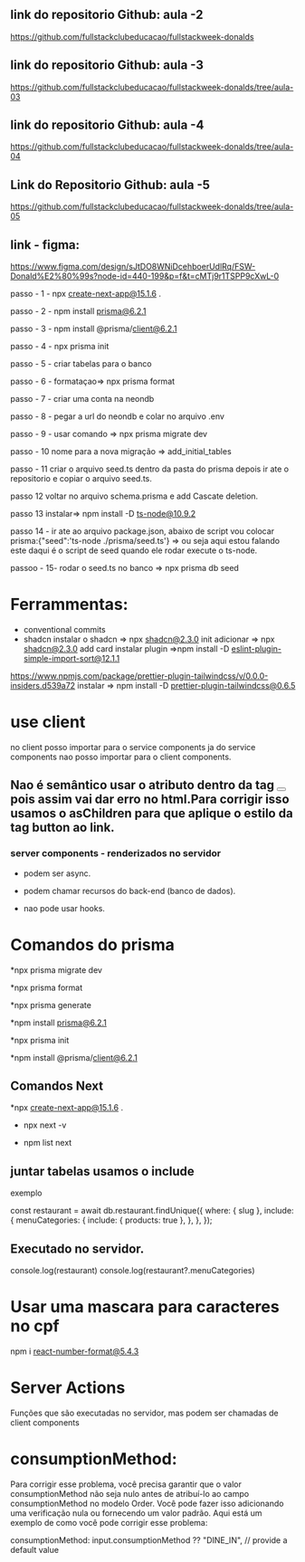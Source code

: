 ## link do repositorio Github: aula -2
https://github.com/fullstackclubeducacao/fullstackweek-donalds

## link do repositorio Github: aula -3
https://github.com/fullstackclubeducacao/fullstackweek-donalds/tree/aula-03

## link do repositorio Github: aula -4

https://github.com/fullstackclubeducacao/fullstackweek-donalds/tree/aula-04

## Link do Repositorio Github: aula -5

https://github.com/fullstackclubeducacao/fullstackweek-donalds/tree/aula-05

## link - figma: 

https://www.figma.com/design/sJtDO8WNiDcehboerUdlRq/FSW-Donald%E2%80%99s?node-id=440-199&p=f&t=cMTj9r1TSPP9cXwL-0

passo - 1 - npx create-next-app@15.1.6 .

passo - 2 - npm install prisma@6.2.1

passo - 3 - npm install @prisma/client@6.2.1

passo - 4 - npx prisma init

passo - 5 - criar tabelas para o banco

passo - 6 - formataçao=> npx prisma format

passo - 7 - criar uma conta na neondb

passo - 8 - pegar a url do neondb e colar no arquivo .env

passo - 9 - usar  comando =>  npx prisma migrate dev

passo - 10 nome para a nova migração => add_initial_tables

passo - 11 criar  o arquivo seed.ts dentro  da pasta do prisma depois ir ate o repositorio e copiar o arquivo  seed.ts.

passo 12 voltar  no arquivo schema.prisma e add Cascate deletion.

passo 13  instalar=> npm install -D ts-node@10.9.2


passo 14 - ir  ate  ao arquivo package.json, abaixo de script  vou colocar  prisma:{"seed":'ts-node ./prisma/seed.ts'}    => ou seja aqui estou falando este daqui é o script de seed quando ele rodar  execute o ts-node.

passoo - 15- rodar  o seed.ts no banco => npx  prisma db seed

# Ferrammentas:
- conventional commits
 - shadcn
 instalar o shadcn => npx shadcn@2.3.0 init
 adicionar => npx shadcn@2.3.0 add card
 instalar plugin =>npm install -D eslint-plugin-simple-import-sort@12.1.1
 
 https://www.npmjs.com/package/prettier-plugin-tailwindcss/v/0.0.0-insiders.d539a72
 instalar => npm install -D prettier-plugin-tailwindcss@0.6.5

 # use client 
 no client posso importar para o service components ja do service components nao posso importar para o client components.

## Nao é semântico usar o atributo <a></a> dentro da tag <button></button> pois assim vai dar erro no html.Para corrigir  isso usamos o asChildren para que aplique o estilo  da tag button ao link.

### server components - renderizados no servidor
* podem ser async.

* podem chamar recursos do back-end  (banco de dados).

* nao pode usar hooks.

# Comandos do prisma 
*npx prisma migrate dev

*npx prisma format

*npx prisma generate

*npm install prisma@6.2.1

*npx prisma init

*npm install @prisma/client@6.2.1

## Comandos Next

*npx create-next-app@15.1.6 .

* npx next -v

* npm list next

## juntar tabelas usamos o include

exemplo 


const restaurant = await db.restaurant.findUnique({
    where: { slug },
    include: {
      menuCategories: {
        include: { products: true },
      },
    },
  });

## Executado no servidor.
console.log(restaurant)
console.log(restaurant?.menuCategories)

# Usar uma mascara para  caracteres  no cpf
 npm i react-number-format@5.4.3

# Server Actions

Funções que são executadas no servidor, mas podem ser chamadas de  client components

# consumptionMethod:

Para corrigir esse problema, você precisa garantir que o valor consumptionMethod não seja nulo antes de atribuí-lo ao campo consumptionMethod no modelo Order. Você pode fazer isso adicionando uma verificação nula ou fornecendo um valor padrão.
Aqui está um exemplo de como você pode corrigir esse problema:

consumptionMethod: input.consumptionMethod ?? "DINE_IN", // provide a default value
